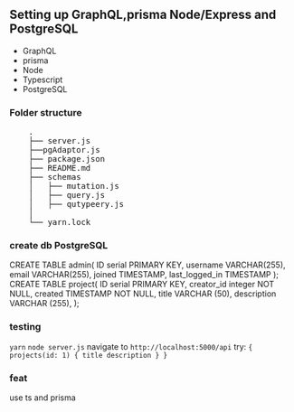 ## Setting up GraphQL,prisma Node/Express and PostgreSQL

- GraphQL
- prisma
- Node
- Typescript
- PostgreSQL

### Folder structure

<pre>
	.
	├── server.js
	├──pgAdaptor.js
	├── package.json
	├── README.md
	├── schemas
	│   ├── mutation.js
	│   ├── query.js
	│   ├── qutypeery.js	
	│    
	└── yarn.lock
</pre>

### create db PostgreSQL

CREATE TABLE admin(
ID serial PRIMARY KEY,
username VARCHAR(255),
email VARCHAR(255),
joined TIMESTAMP,
last_logged_in TIMESTAMP
);
CREATE TABLE project(
ID serial PRIMARY KEY,
creator_id integer NOT NULL,
created TIMESTAMP NOT NULL,
title VARCHAR (50),
description VARCHAR (255),
);

### testing

`yarn`
`node server.js`
navigate to `http://localhost:5000/api`
try:
`{ projects(id: 1) { title description } }`

### feat

use ts and prisma
